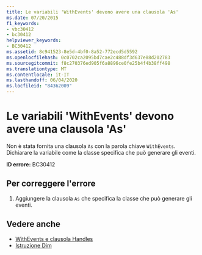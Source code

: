 ```yaml
---
title: Le variabili 'WithEvents' devono avere una clausola 'As'
ms.date: 07/20/2015
f1_keywords:
- vbc30412
- bc30412
helpviewer_keywords:
- BC30412
ms.assetid: 8c941523-8e5d-4bf0-8a52-772ecd5d5592
ms.openlocfilehash: 0c0702ca2095bd7cae2c488df3d637e88d202783
ms.sourcegitcommit: f8c270376ed905f6a8896ce0fe25b4f4b38ff498
ms.translationtype: MT
ms.contentlocale: it-IT
ms.lasthandoff: 06/04/2020
ms.locfileid: "84362009"
---
```

# <a name="withevents-variables-must-have-an-as-clause"></a>Le variabili 'WithEvents' devono avere una clausola 'As'
Non è stata fornita una clausola `As` con la parola chiave `WithEvents`. Dichiarare la variabile come la classe specifica che può generare gli eventi.  
  
 **ID errore:** BC30412  
  
## <a name="to-correct-this-error"></a>Per correggere l'errore  
  
1. Aggiungere la clausola `As` che specifica la classe che può generare gli eventi.  
  
## <a name="see-also"></a>Vedere anche

- [WithEvents e clausola Handles](../programming-guide/language-features/events/index.md#withevents-and-the-handles-clause)
- [Istruzione Dim](../language-reference/statements/dim-statement.md)
